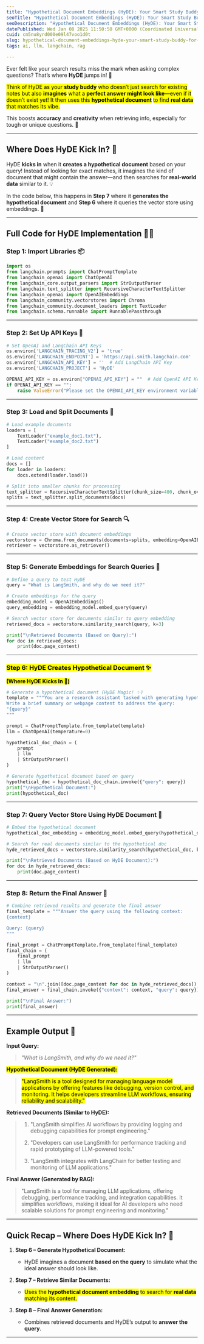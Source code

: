 ```yaml
---
title: "Hypothetical Document Embeddings (HyDE): Your Smart Study Buddy for RAG! 📚🤖"
seoTitle: "Hypothetical Document Embeddings (HyDE): Your Smart Study Buddy for RA"
seoDescription: "Hypothetical Document Embeddings (HyDE): Your Smart Study Buddy for RAG! 📚🤖"
datePublished: Wed Jan 08 2025 11:50:50 GMT+0000 (Coordinated Universal Time)
cuid: cm5nu8yrd000e09l47voo1d0t
slug: hypothetical-document-embeddings-hyde-your-smart-study-buddy-for-rag
tags: ai, llm, langchain, rag

---
```


Ever felt like your search results miss the mark when asking complex questions? That’s where **HyDE** jumps in! 🚀

<mark>Think of HyDE as your </mark> **<mark>study buddy</mark>** <mark> who doesn’t just search for existing notes but also </mark> **<mark>imagines</mark>** <mark> what a </mark> **<mark>perfect answer might look like</mark>**<mark>—even if it doesn’t exist yet! It then uses this </mark> **<mark>hypothetical document</mark>** <mark> to find </mark> **<mark>real data</mark>** <mark> that matches its vibe.</mark>

This boosts **accuracy** and **creativity** when retrieving info, especially for tough or unique questions. 🎯

---

## **Where Does HyDE Kick In? 🤔**

HyDE **kicks in** when it **creates a hypothetical document** based on your query! Instead of looking for exact matches, it imagines the kind of document that might contain the answer—and then searches for **real-world data** similar to it. 💡

In the code below, this happens in **Step 7** where it **generates the hypothetical document** and **Step 6** where it queries the vector store using embeddings. 🌟

---

## **Full Code for HyDE Implementation 🧑‍💻**

### **Step 1: Import Libraries** 📦

```python
import os
from langchain.prompts import ChatPromptTemplate
from langchain_openai import ChatOpenAI
from langchain_core.output_parsers import StrOutputParser
from langchain.text_splitter import RecursiveCharacterTextSplitter
from langchain_openai import OpenAIEmbeddings
from langchain_community.vectorstores import Chroma
from langchain_community.document_loaders import TextLoader
from langchain.schema.runnable import RunnablePassthrough
```

---

### **Step 2: Set Up API Keys** 🔑

```python
# Set OpenAI and LangChain API Keys
os.environ['LANGCHAIN_TRACING_V2'] = 'true'
os.environ['LANGCHAIN_ENDPOINT'] = 'https://api.smith.langchain.com'
os.environ['LANGCHAIN_API_KEY'] = ''  # Add LangChain API Key
os.environ['LANGCHAIN_PROJECT'] = 'HyDE'

OPENAI_API_KEY = os.environ["OPENAI_API_KEY"] = ""  # Add OpenAI API Key
if OPENAI_API_KEY == "":
    raise ValueError("Please set the OPENAI_API_KEY environment variable")
```

---

### **Step 3: Load and Split Documents** 📄

```python
# Load example documents
loaders = [
    TextLoader("example_doc1.txt"),
    TextLoader("example_doc2.txt")
]

# Load content
docs = []
for loader in loaders:
    docs.extend(loader.load())

# Split into smaller chunks for processing
text_splitter = RecursiveCharacterTextSplitter(chunk_size=400, chunk_overlap=60)
splits = text_splitter.split_documents(docs)
```

---

### **Step 4: Create Vector Store for Search** 🔍

```python
# Create vector store with document embeddings
vectorstore = Chroma.from_documents(documents=splits, embedding=OpenAIEmbeddings())
retriever = vectorstore.as_retriever()
```

---

### **Step 5: Generate Embeddings for Search Queries** 🧠

```python
# Define a query to test HyDE
query = "What is LangSmith, and why do we need it?"

# Create embeddings for the query
embedding_model = OpenAIEmbeddings()
query_embedding = embedding_model.embed_query(query)

# Search vector store for documents similar to query embedding
retrieved_docs = vectorstore.similarity_search(query, k=3)

print("\nRetrieved Documents (Based on Query):")
for doc in retrieved_docs:
    print(doc.page_content)
```

---

### **<mark>Step 6: HyDE Creates Hypothetical Document</mark>** <mark> ✨</mark>

**<mark>(Where HyDE Kicks In 🚀)</mark>**

```python
# Generate a hypothetical document (HyDE Magic! ✨)
template = """You are a research assistant tasked with generating hypothetical documents.  
Write a brief summary or webpage content to address the query:  
"{query}"  
"""

prompt = ChatPromptTemplate.from_template(template)
llm = ChatOpenAI(temperature=0)

hypothetical_doc_chain = (
    prompt
    | llm
    | StrOutputParser()
)

# Generate hypothetical document based on query
hypothetical_doc = hypothetical_doc_chain.invoke({"query": query})
print("\nHypothetical Document:")
print(hypothetical_doc)
```

---

### **Step 7: Query Vector Store Using HyDE Document** 🎯

```python
# Embed the hypothetical document
hypothetical_doc_embedding = embedding_model.embed_query(hypothetical_doc)

# Search for real documents similar to the hypothetical doc
hyde_retrieved_docs = vectorstore.similarity_search(hypothetical_doc, k=3)

print("\nRetrieved Documents (Based on HyDE Document):")
for doc in hyde_retrieved_docs:
    print(doc.page_content)
```

---

### **Step 8: Return the Final Answer** 📝

```python
# Combine retrieved results and generate the final answer
final_template = """Answer the query using the following context:
{context}

Query: {query}
"""

final_prompt = ChatPromptTemplate.from_template(final_template)
final_chain = (
    final_prompt
    | llm
    | StrOutputParser()
)

context = "\n".join([doc.page_content for doc in hyde_retrieved_docs])
final_answer = final_chain.invoke({"context": context, "query": query})

print("\nFinal Answer:")
print(final_answer)
```

---

## **Example Output** 📝

**Input Query:**

> *"What is LangSmith, and why do we need it?"*

**<mark>Hypothetical Document (HyDE Generated):</mark>**

> <mark>"LangSmith is a tool designed for managing language model applications by offering features like debugging, version control, and monitoring. It helps developers streamline LLM workflows, ensuring reliability and scalability."</mark>

**Retrieved Documents (Similar to HyDE):**

> 1. "LangSmith simplifies AI workflows by providing logging and debugging capabilities for prompt engineering."
>     
> 2. "Developers can use LangSmith for performance tracking and rapid prototyping of LLM-powered tools."
>     
> 3. "LangSmith integrates with LangChain for better testing and monitoring of LLM applications."
>     

**Final Answer (Generated by RAG):**

> "LangSmith is a tool for managing LLM applications, offering debugging, performance tracking, and integration capabilities. It simplifies workflows, making it ideal for AI developers who need scalable solutions for prompt engineering and monitoring."

---

## **Quick Recap – Where Does HyDE Kick In? 🚀**

1. **Step 6 – Generate Hypothetical Document:**
    
    * HyDE imagines a document **based on the query** to simulate what the ideal answer should look like.
        
2. **Step 7 – Retrieve Similar Documents:**
    
    * <mark>Uses the </mark> **<mark>hypothetical document embedding</mark>** <mark> to search for </mark> **<mark>real data</mark>** <mark> matching its content.</mark>
        
3. **Step 8 – Final Answer Generation:**
    
    * Combines retrieved documents and HyDE’s output to **answer the query**.
        

---